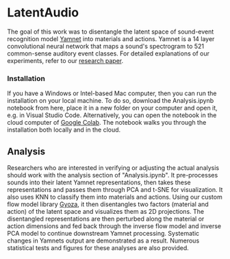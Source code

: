 # LatentAudio
The goal of this work was to disentangle the latent space of sound-event recognition model [Yamnet](https://www.tensorflow.org/hub/tutorials/yamnet) into materials and actions. Yamnet is a 14 layer convolutional neural network that maps a sound's spectrogram to 521 common-sense auditory event classes. For detailed explanations of our experiments, refer to our [research paper](https://papers.ssrn.com/sol3/papers.cfm?abstract_id=4959687).

### Installation
If you have a Windows or Intel-based Mac computer, then you can run the installation on your local machine. To do so, download the Analysis.ipynb notebook from here, place it in a new folder on your computer and open it, e.g. in Visual Studio Code. Alternatively, you can open the notebook in the cloud computer of [Google Colab](https://colab.google). The notebook walks you through the installation both locally and in the cloud. 

## Analysis
Researchers who are interested in verifying or adjusting the actual analysis should work with the analysis section of "Analysis.ipynb". It pre-processes sounds into their latent Yamnet representations, then takes these representations and passes them through PCA and t-SNE for visualization. It also uses KNN to classify them into materials and actions. Using our custom flow model library [Gyoza](https://pypi.org/project/gyoza/), it then disentangles two factors (material and action) of the latent space and visualizes them as 2D projections. The disentangled representations are then perturbed along the material or action dimensions and fed back through the inverse flow model and inverse PCA model to continue downstream Yamnet processing. Systematic changes in Yamnets output are demonstrated as a result. Numerous statistical tests and figures for these analyses are also provided. 

